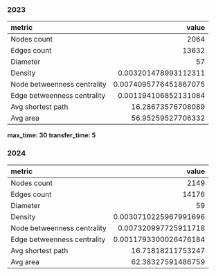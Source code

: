 ### 2023
|metric|value|
|:-----|----:|
|Nodes count| 2064|
|Edges count| 13632|
|Diameter| 57|
|Density| 0.003201478993112311|
|Node betweenness centrality| 0.0074095776451867075|
|Edge betweenness centrality| 0.001194106852131084|
|Avg shortest path| 16.28673576708089|
|Avg area|56.95259527706332|

**max_time: 30**
**transfer_time: 5**

### 2024
|metric|value|
|:-----|----:|
|Nodes count| 2149|
|Edges count| 14176|
|Diameter| 59|
|Density| 0.0030710225967991696|
|Node betweenness centrality| 0.007320997725911718|
|Edge betweenness centrality| 0.0011793300026476184|
|Avg shortest path| 16.71818211753247|
|Avg area|62.38327591486759|